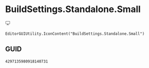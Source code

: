 # BuildSettings.Standalone.Small
![](/img/BuildSettings.Standalone.Small.png)

``` CSharp
EditorGUIUtility.IconContent("BuildSettings.Standalone.Small")
```
## GUID
```
4297135980918140731
```
